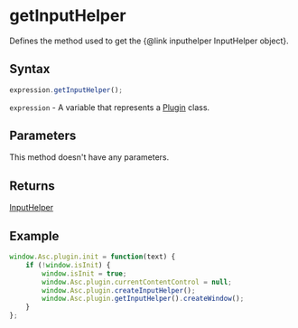 # getInputHelper

Defines the method used to get the &#123;@link inputhelper InputHelper object&#125;.

## Syntax

```javascript
expression.getInputHelper();
```

`expression` - A variable that represents a [Plugin](../Plugin.md) class.

## Parameters

This method doesn't have any parameters.

## Returns

[InputHelper](../../InputHelper/InputHelper.md)

## Example

```javascript editor-pptx
window.Asc.plugin.init = function(text) {
    if (!window.isInit) {
        window.isInit = true;
        window.Asc.plugin.currentContentControl = null;
        window.Asc.plugin.createInputHelper();
        window.Asc.plugin.getInputHelper().createWindow();
    }
};
```
